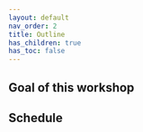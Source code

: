 ```yaml
---
layout: default
nav_order: 2
title: Outline
has_children: true
has_toc: false
---
```


## Goal of this workshop


## Schedule

